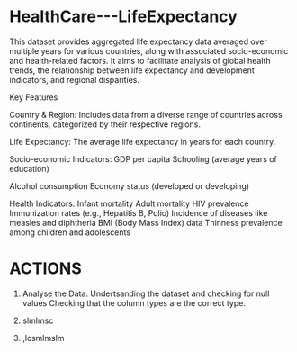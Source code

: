 # HealthCare---LifeExpectancy

This dataset provides aggregated life expectancy data averaged over multiple years for various countries, along with associated socio-economic and health-related factors. It aims to facilitate analysis of global health trends, the relationship between life expectancy and development indicators, and regional disparities.

Key Features

Country & Region: Includes data from a diverse range of countries across continents, categorized by their respective regions.

Life Expectancy: The average life expectancy in years for each country.

Socio-economic Indicators:
GDP per capita
Schooling (average years of education)

Alcohol consumption
Economy status (developed or developing)

Health Indicators:
Infant mortality
Adult mortality
HIV prevalence
Immunization rates (e.g., Hepatitis B, Polio)
Incidence of diseases like measles and diphtheria
BMI (Body Mass Index) data
Thinness prevalence among children and adolescents


# ACTIONS
1) Analyse the Data.
   Undertsanding the dataset and checking for null values
   Checking that the column types are the correct type.
   
3) slmlmsc
4) ,lcsmlmslm



